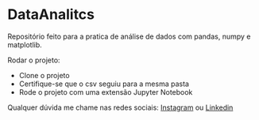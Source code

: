 # DataAnalitcs
<p>Repositório feito para a pratica de análise de dados com pandas, numpy e matplotlib.</p>
<p>Rodar o projeto:</p>
<ul>
  <li>Clone o projeto</li>
  <li>Certifique-se que o csv seguiu para a mesma pasta</li>
  <li>Rode o projeto com uma extensão Jupyter Notebook</li>
</ul>
<p>Qualquer dúvida me chame nas redes sociais: <a href='https://www.instagram.com/jose_nonator/'>Instagram</a> ou <a href='https://www.linkedin.com/in/jose-nonato-junior/'>Linkedin</a>

